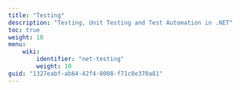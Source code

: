 ```yaml
---
title: "Testing"
description: "Testing, Unit Testing and Test Automation in .NET"
toc: true
weight: 10
menu:
    wiki:
        identifier: "net-testing"
        weight: 10
guid: "1327eabf-ab64-42f4-8008-f71c8e370a81"
---
```


